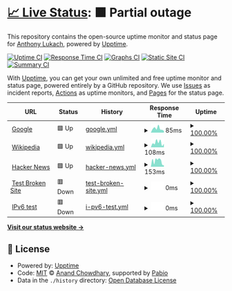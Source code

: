 # [📈 Live Status](https://alukach.github.io/upptime-test): <!--live status--> **🟧 Partial outage**

This repository contains the open-source uptime monitor and status page for [Anthony Lukach](alukach.com), powered by [Upptime](https://github.com/upptime/upptime).

[![Uptime CI](https://github.com/alukach/upptime-test/workflows/Uptime%20CI/badge.svg)](https://github.com/alukach/upptime-test/actions?query=workflow%3A%22Uptime+CI%22)
[![Response Time CI](https://github.com/alukach/upptime-test/workflows/Response%20Time%20CI/badge.svg)](https://github.com/alukach/upptime-test/actions?query=workflow%3A%22Response+Time+CI%22)
[![Graphs CI](https://github.com/alukach/upptime-test/workflows/Graphs%20CI/badge.svg)](https://github.com/alukach/upptime-test/actions?query=workflow%3A%22Graphs+CI%22)
[![Static Site CI](https://github.com/alukach/upptime-test/workflows/Static%20Site%20CI/badge.svg)](https://github.com/alukach/upptime-test/actions?query=workflow%3A%22Static+Site+CI%22)
[![Summary CI](https://github.com/alukach/upptime-test/workflows/Summary%20CI/badge.svg)](https://github.com/alukach/upptime-test/actions?query=workflow%3A%22Summary+CI%22)

With [Upptime](https://upptime.js.org), you can get your own unlimited and free uptime monitor and status page, powered entirely by a GitHub repository. We use [Issues](https://github.com/alukach/upptime-test/issues) as incident reports, [Actions](https://github.com/alukach/upptime-test/actions) as uptime monitors, and [Pages](https://alukach.github.io/upptime-test) for the status page.

<!--start: status pages-->
<!-- This summary is generated by Upptime (https://github.com/upptime/upptime) -->
<!-- Do not edit this manually, your changes will be overwritten -->
<!-- prettier-ignore -->
| URL | Status | History | Response Time | Uptime |
| --- | ------ | ------- | ------------- | ------ |
| <img alt="" src="https://icons.duckduckgo.com/ip3/www.google.com.ico" height="13"> [Google](https://www.google.com) | 🟩 Up | [google.yml](https://github.com/alukach/uptime-test/commits/HEAD/history/google.yml) | <details><summary><img alt="Response time graph" src="./graphs/google/response-time-week.png" height="20"> 85ms</summary><br><a href="https://alukach.github.io/upptime-test/history/google"><img alt="Response time 85" src="https://img.shields.io/endpoint?url=https%3A%2F%2Fraw.githubusercontent.com%2Falukach%2Fuptime-test%2FHEAD%2Fapi%2Fgoogle%2Fresponse-time.json"></a><br><a href="https://alukach.github.io/upptime-test/history/google"><img alt="24-hour response time 85" src="https://img.shields.io/endpoint?url=https%3A%2F%2Fraw.githubusercontent.com%2Falukach%2Fuptime-test%2FHEAD%2Fapi%2Fgoogle%2Fresponse-time-day.json"></a><br><a href="https://alukach.github.io/upptime-test/history/google"><img alt="7-day response time 85" src="https://img.shields.io/endpoint?url=https%3A%2F%2Fraw.githubusercontent.com%2Falukach%2Fuptime-test%2FHEAD%2Fapi%2Fgoogle%2Fresponse-time-week.json"></a><br><a href="https://alukach.github.io/upptime-test/history/google"><img alt="30-day response time 85" src="https://img.shields.io/endpoint?url=https%3A%2F%2Fraw.githubusercontent.com%2Falukach%2Fuptime-test%2FHEAD%2Fapi%2Fgoogle%2Fresponse-time-month.json"></a><br><a href="https://alukach.github.io/upptime-test/history/google"><img alt="1-year response time 85" src="https://img.shields.io/endpoint?url=https%3A%2F%2Fraw.githubusercontent.com%2Falukach%2Fuptime-test%2FHEAD%2Fapi%2Fgoogle%2Fresponse-time-year.json"></a></details> | <details><summary><a href="https://alukach.github.io/upptime-test/history/google">100.00%</a></summary><a href="https://alukach.github.io/upptime-test/history/google"><img alt="All-time uptime 100.00%" src="https://img.shields.io/endpoint?url=https%3A%2F%2Fraw.githubusercontent.com%2Falukach%2Fuptime-test%2FHEAD%2Fapi%2Fgoogle%2Fuptime.json"></a><br><a href="https://alukach.github.io/upptime-test/history/google"><img alt="24-hour uptime 100.00%" src="https://img.shields.io/endpoint?url=https%3A%2F%2Fraw.githubusercontent.com%2Falukach%2Fuptime-test%2FHEAD%2Fapi%2Fgoogle%2Fuptime-day.json"></a><br><a href="https://alukach.github.io/upptime-test/history/google"><img alt="7-day uptime 100.00%" src="https://img.shields.io/endpoint?url=https%3A%2F%2Fraw.githubusercontent.com%2Falukach%2Fuptime-test%2FHEAD%2Fapi%2Fgoogle%2Fuptime-week.json"></a><br><a href="https://alukach.github.io/upptime-test/history/google"><img alt="30-day uptime 100.00%" src="https://img.shields.io/endpoint?url=https%3A%2F%2Fraw.githubusercontent.com%2Falukach%2Fuptime-test%2FHEAD%2Fapi%2Fgoogle%2Fuptime-month.json"></a><br><a href="https://alukach.github.io/upptime-test/history/google"><img alt="1-year uptime 100.00%" src="https://img.shields.io/endpoint?url=https%3A%2F%2Fraw.githubusercontent.com%2Falukach%2Fuptime-test%2FHEAD%2Fapi%2Fgoogle%2Fuptime-year.json"></a></details>
| <img alt="" src="https://icons.duckduckgo.com/ip3/en.wikipedia.org.ico" height="13"> [Wikipedia](https://en.wikipedia.org) | 🟩 Up | [wikipedia.yml](https://github.com/alukach/uptime-test/commits/HEAD/history/wikipedia.yml) | <details><summary><img alt="Response time graph" src="./graphs/wikipedia/response-time-week.png" height="20"> 108ms</summary><br><a href="https://alukach.github.io/upptime-test/history/wikipedia"><img alt="Response time 108" src="https://img.shields.io/endpoint?url=https%3A%2F%2Fraw.githubusercontent.com%2Falukach%2Fuptime-test%2FHEAD%2Fapi%2Fwikipedia%2Fresponse-time.json"></a><br><a href="https://alukach.github.io/upptime-test/history/wikipedia"><img alt="24-hour response time 108" src="https://img.shields.io/endpoint?url=https%3A%2F%2Fraw.githubusercontent.com%2Falukach%2Fuptime-test%2FHEAD%2Fapi%2Fwikipedia%2Fresponse-time-day.json"></a><br><a href="https://alukach.github.io/upptime-test/history/wikipedia"><img alt="7-day response time 108" src="https://img.shields.io/endpoint?url=https%3A%2F%2Fraw.githubusercontent.com%2Falukach%2Fuptime-test%2FHEAD%2Fapi%2Fwikipedia%2Fresponse-time-week.json"></a><br><a href="https://alukach.github.io/upptime-test/history/wikipedia"><img alt="30-day response time 108" src="https://img.shields.io/endpoint?url=https%3A%2F%2Fraw.githubusercontent.com%2Falukach%2Fuptime-test%2FHEAD%2Fapi%2Fwikipedia%2Fresponse-time-month.json"></a><br><a href="https://alukach.github.io/upptime-test/history/wikipedia"><img alt="1-year response time 108" src="https://img.shields.io/endpoint?url=https%3A%2F%2Fraw.githubusercontent.com%2Falukach%2Fuptime-test%2FHEAD%2Fapi%2Fwikipedia%2Fresponse-time-year.json"></a></details> | <details><summary><a href="https://alukach.github.io/upptime-test/history/wikipedia">100.00%</a></summary><a href="https://alukach.github.io/upptime-test/history/wikipedia"><img alt="All-time uptime 100.00%" src="https://img.shields.io/endpoint?url=https%3A%2F%2Fraw.githubusercontent.com%2Falukach%2Fuptime-test%2FHEAD%2Fapi%2Fwikipedia%2Fuptime.json"></a><br><a href="https://alukach.github.io/upptime-test/history/wikipedia"><img alt="24-hour uptime 100.00%" src="https://img.shields.io/endpoint?url=https%3A%2F%2Fraw.githubusercontent.com%2Falukach%2Fuptime-test%2FHEAD%2Fapi%2Fwikipedia%2Fuptime-day.json"></a><br><a href="https://alukach.github.io/upptime-test/history/wikipedia"><img alt="7-day uptime 100.00%" src="https://img.shields.io/endpoint?url=https%3A%2F%2Fraw.githubusercontent.com%2Falukach%2Fuptime-test%2FHEAD%2Fapi%2Fwikipedia%2Fuptime-week.json"></a><br><a href="https://alukach.github.io/upptime-test/history/wikipedia"><img alt="30-day uptime 100.00%" src="https://img.shields.io/endpoint?url=https%3A%2F%2Fraw.githubusercontent.com%2Falukach%2Fuptime-test%2FHEAD%2Fapi%2Fwikipedia%2Fuptime-month.json"></a><br><a href="https://alukach.github.io/upptime-test/history/wikipedia"><img alt="1-year uptime 100.00%" src="https://img.shields.io/endpoint?url=https%3A%2F%2Fraw.githubusercontent.com%2Falukach%2Fuptime-test%2FHEAD%2Fapi%2Fwikipedia%2Fuptime-year.json"></a></details>
| <img alt="" src="https://icons.duckduckgo.com/ip3/news.ycombinator.com.ico" height="13"> [Hacker News](https://news.ycombinator.com) | 🟩 Up | [hacker-news.yml](https://github.com/alukach/uptime-test/commits/HEAD/history/hacker-news.yml) | <details><summary><img alt="Response time graph" src="./graphs/hacker-news/response-time-week.png" height="20"> 153ms</summary><br><a href="https://alukach.github.io/upptime-test/history/hacker-news"><img alt="Response time 153" src="https://img.shields.io/endpoint?url=https%3A%2F%2Fraw.githubusercontent.com%2Falukach%2Fuptime-test%2FHEAD%2Fapi%2Fhacker-news%2Fresponse-time.json"></a><br><a href="https://alukach.github.io/upptime-test/history/hacker-news"><img alt="24-hour response time 153" src="https://img.shields.io/endpoint?url=https%3A%2F%2Fraw.githubusercontent.com%2Falukach%2Fuptime-test%2FHEAD%2Fapi%2Fhacker-news%2Fresponse-time-day.json"></a><br><a href="https://alukach.github.io/upptime-test/history/hacker-news"><img alt="7-day response time 153" src="https://img.shields.io/endpoint?url=https%3A%2F%2Fraw.githubusercontent.com%2Falukach%2Fuptime-test%2FHEAD%2Fapi%2Fhacker-news%2Fresponse-time-week.json"></a><br><a href="https://alukach.github.io/upptime-test/history/hacker-news"><img alt="30-day response time 153" src="https://img.shields.io/endpoint?url=https%3A%2F%2Fraw.githubusercontent.com%2Falukach%2Fuptime-test%2FHEAD%2Fapi%2Fhacker-news%2Fresponse-time-month.json"></a><br><a href="https://alukach.github.io/upptime-test/history/hacker-news"><img alt="1-year response time 153" src="https://img.shields.io/endpoint?url=https%3A%2F%2Fraw.githubusercontent.com%2Falukach%2Fuptime-test%2FHEAD%2Fapi%2Fhacker-news%2Fresponse-time-year.json"></a></details> | <details><summary><a href="https://alukach.github.io/upptime-test/history/hacker-news">100.00%</a></summary><a href="https://alukach.github.io/upptime-test/history/hacker-news"><img alt="All-time uptime 100.00%" src="https://img.shields.io/endpoint?url=https%3A%2F%2Fraw.githubusercontent.com%2Falukach%2Fuptime-test%2FHEAD%2Fapi%2Fhacker-news%2Fuptime.json"></a><br><a href="https://alukach.github.io/upptime-test/history/hacker-news"><img alt="24-hour uptime 100.00%" src="https://img.shields.io/endpoint?url=https%3A%2F%2Fraw.githubusercontent.com%2Falukach%2Fuptime-test%2FHEAD%2Fapi%2Fhacker-news%2Fuptime-day.json"></a><br><a href="https://alukach.github.io/upptime-test/history/hacker-news"><img alt="7-day uptime 100.00%" src="https://img.shields.io/endpoint?url=https%3A%2F%2Fraw.githubusercontent.com%2Falukach%2Fuptime-test%2FHEAD%2Fapi%2Fhacker-news%2Fuptime-week.json"></a><br><a href="https://alukach.github.io/upptime-test/history/hacker-news"><img alt="30-day uptime 100.00%" src="https://img.shields.io/endpoint?url=https%3A%2F%2Fraw.githubusercontent.com%2Falukach%2Fuptime-test%2FHEAD%2Fapi%2Fhacker-news%2Fuptime-month.json"></a><br><a href="https://alukach.github.io/upptime-test/history/hacker-news"><img alt="1-year uptime 100.00%" src="https://img.shields.io/endpoint?url=https%3A%2F%2Fraw.githubusercontent.com%2Falukach%2Fuptime-test%2FHEAD%2Fapi%2Fhacker-news%2Fuptime-year.json"></a></details>
| <img alt="" src="https://icons.duckduckgo.com/ip3/thissitedoesnotexist.koj.co.ico" height="13"> [Test Broken Site](https://thissitedoesnotexist.koj.co) | 🟥 Down | [test-broken-site.yml](https://github.com/alukach/uptime-test/commits/HEAD/history/test-broken-site.yml) | <details><summary><img alt="Response time graph" src="./graphs/test-broken-site/response-time-week.png" height="20"> 0ms</summary><br><a href="https://alukach.github.io/upptime-test/history/test-broken-site"><img alt="Response time 0" src="https://img.shields.io/endpoint?url=https%3A%2F%2Fraw.githubusercontent.com%2Falukach%2Fuptime-test%2FHEAD%2Fapi%2Ftest-broken-site%2Fresponse-time.json"></a><br><a href="https://alukach.github.io/upptime-test/history/test-broken-site"><img alt="24-hour response time 0" src="https://img.shields.io/endpoint?url=https%3A%2F%2Fraw.githubusercontent.com%2Falukach%2Fuptime-test%2FHEAD%2Fapi%2Ftest-broken-site%2Fresponse-time-day.json"></a><br><a href="https://alukach.github.io/upptime-test/history/test-broken-site"><img alt="7-day response time 0" src="https://img.shields.io/endpoint?url=https%3A%2F%2Fraw.githubusercontent.com%2Falukach%2Fuptime-test%2FHEAD%2Fapi%2Ftest-broken-site%2Fresponse-time-week.json"></a><br><a href="https://alukach.github.io/upptime-test/history/test-broken-site"><img alt="30-day response time 0" src="https://img.shields.io/endpoint?url=https%3A%2F%2Fraw.githubusercontent.com%2Falukach%2Fuptime-test%2FHEAD%2Fapi%2Ftest-broken-site%2Fresponse-time-month.json"></a><br><a href="https://alukach.github.io/upptime-test/history/test-broken-site"><img alt="1-year response time 0" src="https://img.shields.io/endpoint?url=https%3A%2F%2Fraw.githubusercontent.com%2Falukach%2Fuptime-test%2FHEAD%2Fapi%2Ftest-broken-site%2Fresponse-time-year.json"></a></details> | <details><summary><a href="https://alukach.github.io/upptime-test/history/test-broken-site">100.00%</a></summary><a href="https://alukach.github.io/upptime-test/history/test-broken-site"><img alt="All-time uptime 100.00%" src="https://img.shields.io/endpoint?url=https%3A%2F%2Fraw.githubusercontent.com%2Falukach%2Fuptime-test%2FHEAD%2Fapi%2Ftest-broken-site%2Fuptime.json"></a><br><a href="https://alukach.github.io/upptime-test/history/test-broken-site"><img alt="24-hour uptime 100.00%" src="https://img.shields.io/endpoint?url=https%3A%2F%2Fraw.githubusercontent.com%2Falukach%2Fuptime-test%2FHEAD%2Fapi%2Ftest-broken-site%2Fuptime-day.json"></a><br><a href="https://alukach.github.io/upptime-test/history/test-broken-site"><img alt="7-day uptime 100.00%" src="https://img.shields.io/endpoint?url=https%3A%2F%2Fraw.githubusercontent.com%2Falukach%2Fuptime-test%2FHEAD%2Fapi%2Ftest-broken-site%2Fuptime-week.json"></a><br><a href="https://alukach.github.io/upptime-test/history/test-broken-site"><img alt="30-day uptime 100.00%" src="https://img.shields.io/endpoint?url=https%3A%2F%2Fraw.githubusercontent.com%2Falukach%2Fuptime-test%2FHEAD%2Fapi%2Ftest-broken-site%2Fuptime-month.json"></a><br><a href="https://alukach.github.io/upptime-test/history/test-broken-site"><img alt="1-year uptime 100.00%" src="https://img.shields.io/endpoint?url=https%3A%2F%2Fraw.githubusercontent.com%2Falukach%2Fuptime-test%2FHEAD%2Fapi%2Ftest-broken-site%2Fuptime-year.json"></a></details>
| <img alt="" src="https://icons.duckduckgo.com/ip3/null.ico" height="13"> [IPv6 test](forwardemail.net) | 🟥 Down | [i-pv6-test.yml](https://github.com/alukach/uptime-test/commits/HEAD/history/i-pv6-test.yml) | <details><summary><img alt="Response time graph" src="./graphs/i-pv6-test/response-time-week.png" height="20"> 0ms</summary><br><a href="https://alukach.github.io/upptime-test/history/i-pv6-test"><img alt="Response time 0" src="https://img.shields.io/endpoint?url=https%3A%2F%2Fraw.githubusercontent.com%2Falukach%2Fuptime-test%2FHEAD%2Fapi%2Fi-pv6-test%2Fresponse-time.json"></a><br><a href="https://alukach.github.io/upptime-test/history/i-pv6-test"><img alt="24-hour response time 0" src="https://img.shields.io/endpoint?url=https%3A%2F%2Fraw.githubusercontent.com%2Falukach%2Fuptime-test%2FHEAD%2Fapi%2Fi-pv6-test%2Fresponse-time-day.json"></a><br><a href="https://alukach.github.io/upptime-test/history/i-pv6-test"><img alt="7-day response time 0" src="https://img.shields.io/endpoint?url=https%3A%2F%2Fraw.githubusercontent.com%2Falukach%2Fuptime-test%2FHEAD%2Fapi%2Fi-pv6-test%2Fresponse-time-week.json"></a><br><a href="https://alukach.github.io/upptime-test/history/i-pv6-test"><img alt="30-day response time 0" src="https://img.shields.io/endpoint?url=https%3A%2F%2Fraw.githubusercontent.com%2Falukach%2Fuptime-test%2FHEAD%2Fapi%2Fi-pv6-test%2Fresponse-time-month.json"></a><br><a href="https://alukach.github.io/upptime-test/history/i-pv6-test"><img alt="1-year response time 0" src="https://img.shields.io/endpoint?url=https%3A%2F%2Fraw.githubusercontent.com%2Falukach%2Fuptime-test%2FHEAD%2Fapi%2Fi-pv6-test%2Fresponse-time-year.json"></a></details> | <details><summary><a href="https://alukach.github.io/upptime-test/history/i-pv6-test">100.00%</a></summary><a href="https://alukach.github.io/upptime-test/history/i-pv6-test"><img alt="All-time uptime 100.00%" src="https://img.shields.io/endpoint?url=https%3A%2F%2Fraw.githubusercontent.com%2Falukach%2Fuptime-test%2FHEAD%2Fapi%2Fi-pv6-test%2Fuptime.json"></a><br><a href="https://alukach.github.io/upptime-test/history/i-pv6-test"><img alt="24-hour uptime 100.00%" src="https://img.shields.io/endpoint?url=https%3A%2F%2Fraw.githubusercontent.com%2Falukach%2Fuptime-test%2FHEAD%2Fapi%2Fi-pv6-test%2Fuptime-day.json"></a><br><a href="https://alukach.github.io/upptime-test/history/i-pv6-test"><img alt="7-day uptime 100.00%" src="https://img.shields.io/endpoint?url=https%3A%2F%2Fraw.githubusercontent.com%2Falukach%2Fuptime-test%2FHEAD%2Fapi%2Fi-pv6-test%2Fuptime-week.json"></a><br><a href="https://alukach.github.io/upptime-test/history/i-pv6-test"><img alt="30-day uptime 100.00%" src="https://img.shields.io/endpoint?url=https%3A%2F%2Fraw.githubusercontent.com%2Falukach%2Fuptime-test%2FHEAD%2Fapi%2Fi-pv6-test%2Fuptime-month.json"></a><br><a href="https://alukach.github.io/upptime-test/history/i-pv6-test"><img alt="1-year uptime 100.00%" src="https://img.shields.io/endpoint?url=https%3A%2F%2Fraw.githubusercontent.com%2Falukach%2Fuptime-test%2FHEAD%2Fapi%2Fi-pv6-test%2Fuptime-year.json"></a></details>

<!--end: status pages-->

[**Visit our status website →**](https://alukach.github.io/upptime-test)

## 📄 License

- Powered by: [Upptime](https://github.com/upptime/upptime)
- Code: [MIT](./LICENSE) © [Anand Chowdhary](https://anandchowdhary.com), supported by [Pabio](https://pabio.com)
- Data in the `./history` directory: [Open Database License](https://opendatacommons.org/licenses/odbl/1-0/)
